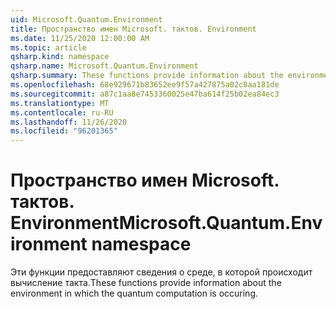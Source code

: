 ```yaml
---
uid: Microsoft.Quantum.Environment
title: Пространство имен Microsoft. тактов. Environment
ms.date: 11/25/2020 12:00:00 AM
ms.topic: article
qsharp.kind: namespace
qsharp.name: Microsoft.Quantum.Environment
qsharp.summary: These functions provide information about the environment in which the quantum computation is occuring.
ms.openlocfilehash: 68e929671b83652ee9f57a427875a02c8aa181de
ms.sourcegitcommit: a87c1aa8e7453360025e47ba614f25b02ea84ec3
ms.translationtype: MT
ms.contentlocale: ru-RU
ms.lasthandoff: 11/26/2020
ms.locfileid: "96201365"
---
```

# <a name="microsoftquantumenvironment-namespace"></a><span data-ttu-id="3aeb6-102">Пространство имен Microsoft. тактов. Environment</span><span class="sxs-lookup"><span data-stu-id="3aeb6-102">Microsoft.Quantum.Environment namespace</span></span>

<span data-ttu-id="3aeb6-103">Эти функции предоставляют сведения о среде, в которой происходит вычисление такта.</span><span class="sxs-lookup"><span data-stu-id="3aeb6-103">These functions provide information about the environment in which the quantum computation is occuring.</span></span>

